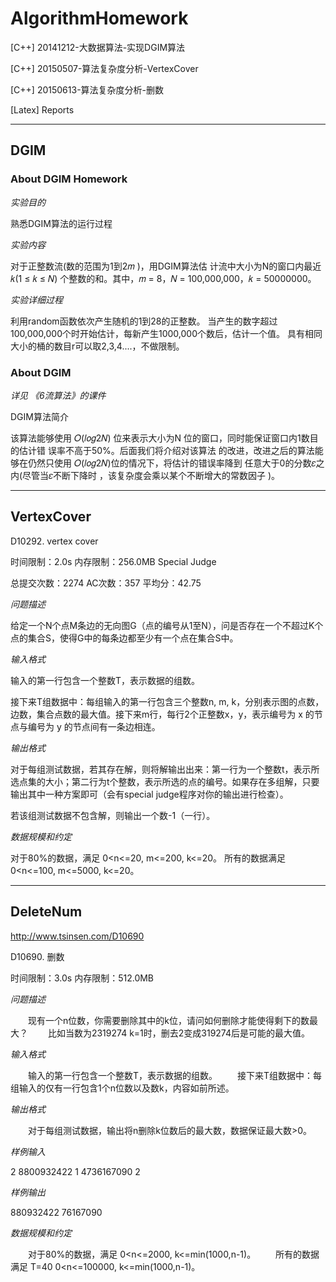 ﻿# AlgorithmHomework

[C++] 20141212-大数据算法-实现DGIM算法

[C++] 20150507-算法复杂度分析-VertexCover

[C++] 20150613-算法复杂度分析-删数


[Latex] Reports

***



## DGIM

### About DGIM Homework

*实验目的*

熟悉DGIM算法的运行过程

*实验内容*

对于正整数流(数的范围为1到2𝑚 )，用DGIM算法估 计流中大小为N的窗口内最近 𝑘(1 ≤ 𝑘 ≤ 𝑁) 个整数的和。其中，𝑚 = 8，𝑁 = 100,000,000，𝑘 = 50000000。

*实验详细过程*

利用random函数依次产生随机的1到28的正整数。 当产生的数字超过100,000,000个时开始估计，每新产生1000,000个数后，估计一个值。 具有相同大小的桶的数目r可以取2,3,4....，不做限制。


### About DGIM

*详见 《6流算法》的课件*

DGIM算法简介

该算法能够使用 𝑂(𝑙𝑜𝑔2𝑁) 位来表示大小为N 位的窗口，同时能保证窗口内1数目的估计错 误率不高于50%。后面我们将介绍对该算法 的改进，改进之后的算法能够在仍然只使用 𝑂(𝑙𝑜𝑔2𝑁)位的情况下，将估计的错误率降到 任意大于0的分数𝜀之内(尽管当𝜀不断下降时 ，该复杂度会乘以某个不断增大的常数因子 )。

***



## VertexCover

D10292. vertex cover

时间限制：2.0s   内存限制：256.0MB   Special Judge

总提交次数：2274   AC次数：357   平均分：42.75

*问题描述*

给定一个N个点M条边的无向图G（点的编号从1至N），问是否存在一个不超过K个点的集合S，使得G中的每条边都至少有一个点在集合S中。

*输入格式*

输入的第一行包含一个整数T，表示数据的组数。

接下来T组数据中：每组输入的第一行包含三个整数n, m, k，分别表示图的点数，边数，集合点数的最大值。接下来m行，每行2个正整数x，y，表示编号为 x 的节点与编号为 y 的节点间有一条边相连。

*输出格式*

对于每组测试数据，若其存在解，则将解输出出来：第一行为一个整数t，表示所选点集的大小；第二行为t个整数，表示所选的点的编号。如果存在多组解，只要输出其中一种方案即可（会有special judge程序对你的输出进行检查）。

若该组测试数据不包含解，则输出一个数-1（一行）。

*数据规模和约定*

对于80%的数据，满足 0<n<=20, m<=200, k<=20。
所有的数据满足 0<n<=100, m<=5000, k<=20。

***



## DeleteNum

http://www.tsinsen.com/D10690

D10690. 删数

时间限制：3.0s   内存限制：512.0MB  

*问题描述*

　　现有一个n位数，你需要删除其中的k位，请问如何删除才能使得剩下的数最大？
　　比如当数为2319274 k=1时，删去2变成319274后是可能的最大值。

*输入格式*

　　输入的第一行包含一个整数T，表示数据的组数。
　　接下来T组数据中：每组输入的仅有一行包含1个n位数以及数k，内容如前所述。

*输出格式*

　　对于每组测试数据，输出将n删除k位数后的最大数，数据保证最大数>0。

*样例输入*

2
8800932422 1
4736167090 2

*样例输出*

880932422
76167090

*数据规模和约定*

　　对于80%的数据，满足 0<n<=2000, k<=min(1000,n-1)。
　　所有的数据满足 T=40 0<n<=100000, k<=min(1000,n-1)。



